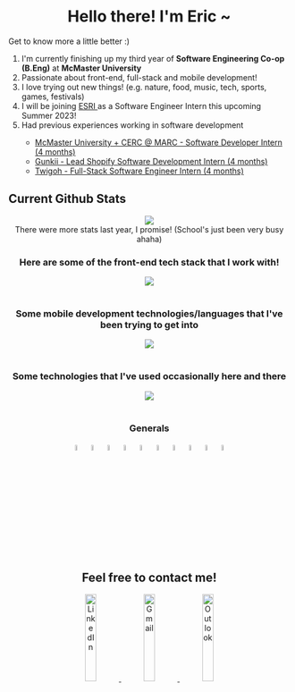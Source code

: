 <h1 align="center"> Hello there! I'm Eric ~ </h1>

<hp align="center"> Get to know more a little better :) </hp>
<ol>
  <li> I'm currently finishing up my third year of <b>Software Engineering Co-op (B.Eng)</b> at <b>McMaster University</b> </li>
  <li> Passionate about front-end, full-stack and mobile development! </li>
  <li> I love trying out new things! (e.g. nature, food, music, tech, sports, games, festivals) </li>
  <li> I will be joining <a href="https://www.esri.com/en-us/home"> ESRI </a> as a Software Engineer Intern this upcoming Summer 2023! </li>
  <li> Had previous experiences working in software development </li>
    <ul> 
      <li> <a href="https://electrification.mcmaster.ca/"> McMaster University + CERC @ MARC - Software Developer Intern (4 months) </a> </li>
      <li> <a href="https://gunkii.com/"> Gunkii - Lead Shopify Software Development Intern (4 months) </a> </li>
      <li> <a href="https://designlab.twigoh.com/"> Twigoh - Full-Stack Software Engineer Intern (4 months) </a> </li>
    </ul>
  
</ol>

<h2> Current Github Stats </h2>
<div align="center" > 
  <img src="https://github-readme-stats.vercel.app/api?username=chene40" />
  <br/>
  <figcaption> There were more stats last year, I promise! (School's just been very busy ahaha) </figcaption>
</div>
  
<h3 align="center"> Here are some of the front-end tech stack that I work with! </h3>
<div align="center">
  <img src="https://skillicons.dev/icons?i=html,css,js,ts,react,nextjs,tailwind,nodejs,expressjs,redux,jest" />
</div>
  
<br/>

<h3 align="center"> Some mobile development technologies/languages that I've been trying to get into </h3>
<div align="center">
  <img src="https://skillicons.dev/icons?i=dart,flutter" />
</div>

<br/>

<h3 align="center"> Some technologies that I've used occasionally here and there </h3>
<div align="center">
  <img src="https://skillicons.dev/icons?i=java,python,c,postgresql,mongodb,golang,sass,figma" />
</div>

<br/>

<h3 align="center"> Generals </h3>
<div align="center">
  <img src="https://user-images.githubusercontent.com/25181517/192108372-f71d70ac-7ae6-4c0d-8395-51d8870c2ef0.png" alt="Git" width="5%" />
  <img src="https://user-images.githubusercontent.com/25181517/183914128-3fc88b4a-4ac1-40e6-9443-9a30182379b7.png" alt="Jupyter Notebook" width="5%" />
  <img src="https://user-images.githubusercontent.com/25181517/192108891-d86b6220-e232-423a-bf5f-90903e6887c3.png" alt="VSCode" width="5%" />
  <img src="https://user-images.githubusercontent.com/25181517/192108890-200809d1-439c-4e23-90d3-b090cf9a4eea.png" alt="IntelliJ IDEA" width="5%" />
  <img src="https://user-images.githubusercontent.com/25181517/192158606-7c2ef6bd-6e04-47cf-b5bc-da2797cb5bda.png" alt="Bash" width="5%" />
  <img src="https://user-images.githubusercontent.com/25181517/117207330-263ba280-adf4-11eb-9b97-0ac5b40bc3be.png" alt="Docker" width="5%" />
  <img src="https://user-images.githubusercontent.com/25181517/183868728-b2e11072-00a5-47e2-8a4e-4ebbb2b8c554.png" alt="CI/CD" width="5%" />
  <img src="https://user-images.githubusercontent.com/25181517/186711335-a3729606-5a78-4496-9a36-06efcc74f800.png" alt="Swagger" width="5%" />
  <img src="https://user-images.githubusercontent.com/25181517/121401671-49102800-c959-11eb-9f6f-74d49a5e1774.png" alt="node package manager" width="5%" />
  <img src="https://user-images.githubusercontent.com/25181517/183049794-a3dfaddd-22ee-4ffe-b0b4-549ccd4879f9.png" alt="yarn package manager" width="5%" />
</div>

<h2 align="center"> Feel free to contact me! </h2>
<div align="center">
  <a href="https://www.linkedin.com/in/chene40/"> 
    <img src="https://img.shields.io/badge/LinkedIn-0077B5?style=for-the-badge&logo=linkedin&logoColor=white" alt="LinkedIn" height="20%" /> 
  </a>
  <a href="mailto:chene9802@gmail.com"> 
    <img src="https://img.shields.io/badge/Gmail-D14836?style=for-the-badge&logo=gmail&logoColor=white" alt="Gmail" height="20%" />
  </a>
  <a href="mailto:chene40@mcmaster.ca">
    <img src="https://img.shields.io/badge/Microsoft_Outlook-0078D4?style=for-the-badge&logo=microsoft-outlook&logoColor=white" alt="Outlook" height="20%" />
  </a>
</div>

<!--
**chene40/chene40** is a ✨ _special_ ✨ repository because its `README.md` (this file) appears on your GitHub profile.

Here are some ideas to get you started:

- 🔭 I’m currently working on ...
- 🌱 I’m currently learning ...
- 👯 I’m looking to collaborate on ...
- 🤔 I’m looking for help with ...
- 💬 Ask me about ...
- 📫 How to reach me: ...
- 😄 Pronouns: ...
- ⚡ Fun fact: ...
-->

